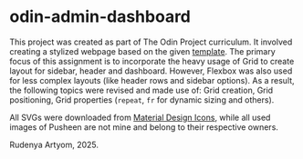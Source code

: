 # odin-admin-dashboard

This project was created as part of The Odin Project curriculum. It involved creating a stylized webpage based on the given [template](https://cdn.statically.io/gh/TheOdinProject/curriculum/43cc6ab69fdfbef40d431a65677d2144668930ac/intermediate_html_css/grid/project_admin_dashboard/imgs/dashboard-project.png). The primary focus of this assignment is to incorporate the heavy usage of Grid to create layout for sidebar, header and dashboard. However, Flexbox was also used for less complex layouts (like header rows and sidebar options). As a result, the following topics were revised and made use of: Grid creation, Grid positioning, Grid properties (`repeat`, `fr` for dynamic sizing and others).

All SVGs were downloaded from [Material Design Icons](https://pictogrammers.com/library/mdi/), while all used images of Pusheen are not mine and belong to their respective owners.

Rudenya Artyom, 2025.

